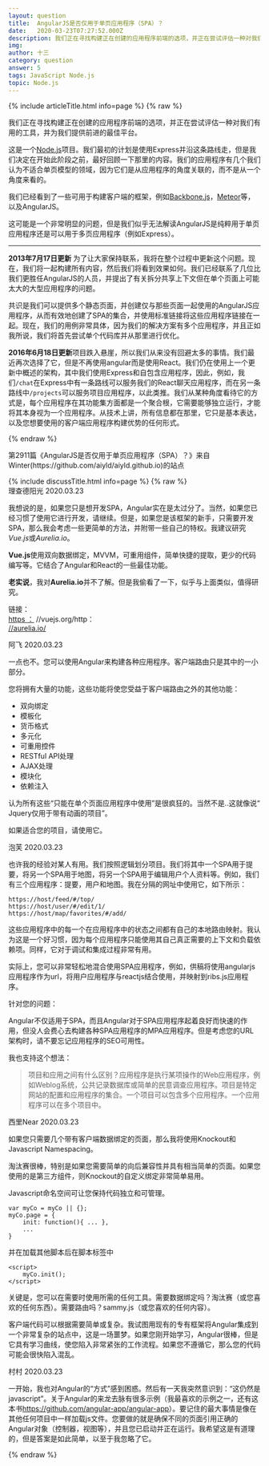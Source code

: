 ```yaml
---
layout: question
title:  AngularJS是否仅用于单页应用程序（SPA）？
date:   2020-03-23T07:27:52.000Z
description: 我们正在寻找构建正在创建的应用程序前端的选项，并正在尝试评估一种对我们有用的工具，并为我们提供前进的最佳平台。这是一个Node.js项目。我们最初的计...
img: 
author: 十三
category: question
answer: 5
tags: JavaScript Node.js
topic: Node.js
---
```

<div class="article-root">
  <div class="article">
    {% include articleTitle.html info=page %}
    {% raw %}
    <div class="article-content"><p><font style="vertical-align: inherit;"><font style="vertical-align: inherit;">我们正在寻找构建正在创建的应用程序前端的选项，并正在尝试评估一种对我们有用的工具，并为我们提供前进的最佳平台。</font></font></p>

<p><font style="vertical-align: inherit;"><font style="vertical-align: inherit;">这是一个</font></font><a href="http://en.wikipedia.org/wiki/Node.js"><font style="vertical-align: inherit;"><font style="vertical-align: inherit;">Node.js</font></font></a><font style="vertical-align: inherit;"><font style="vertical-align: inherit;">项目。</font><font style="vertical-align: inherit;">我们最初的计划是使用Express并沿这条路线走，但是我们决定在开始此阶段之前，最好回顾一下那里的内容。</font><font style="vertical-align: inherit;">我们的应用程序有几个我们认为不适合单页模型的领域，因为它们是从应用程序的角度关联的，而不是从一个角度来看的。</font></font></p>

<p><font style="vertical-align: inherit;"><font style="vertical-align: inherit;">我们已经看到了一些可用于构建客户端的框架，例如</font></font><a href="https://en.wikipedia.org/wiki/Backbone.js"><font style="vertical-align: inherit;"><font style="vertical-align: inherit;">Backbone.js</font></font></a><font style="vertical-align: inherit;"><font style="vertical-align: inherit;">，</font></font><a href="https://en.wikipedia.org/wiki/Meteor_%28web_framework%29"><font style="vertical-align: inherit;"><font style="vertical-align: inherit;">Meteor</font></font></a><font style="vertical-align: inherit;"><font style="vertical-align: inherit;">等，以及AngularJS。</font></font></p>

<p><font style="vertical-align: inherit;"><font style="vertical-align: inherit;">这可能是一个非常明显的问题，但是我们似乎无法解读AngularJS是纯粹用于单页应用程序还是可以用于多页应用程序（例如Express）。</font></font></p>

<hr>

<p><strong><font style="vertical-align: inherit;"><font style="vertical-align: inherit;">2013年7月17日更新</font></font></strong><font style="vertical-align: inherit;"><font style="vertical-align: inherit;"> 
为了让大家保持联系，我将在整个过程中更新这个问题。</font><font style="vertical-align: inherit;">现在，我们将一起构建所有内容，然后我们将看到效果如何。</font><font style="vertical-align: inherit;">我们已经联系了几位比我们更胜任AngularJS的人员，并提出了有关拆分共享上下文但在单个页面上可能太大的大型应用程序的问题。</font></font></p>

<p><font style="vertical-align: inherit;"><font style="vertical-align: inherit;">共识是我们可以提供多个静态页面，并创建仅与那些页面一起使用的AngularJS应用程序，从而有效地创建了SPA的集合，并使用标准链接将这些应用程序链接在一起。</font><font style="vertical-align: inherit;">现在，我们的用例非常具体，因为我们的解决方案有多个应用程序，并且正如我所说，我们将首先尝试单个代码库并从那里进行优化。</font></font></p>

<p><strong><font style="vertical-align: inherit;"><font style="vertical-align: inherit;">2016年6月18日更新</font></font></strong><font style="vertical-align: inherit;"><font style="vertical-align: inherit;">项目跌入悬崖，所以我们从来没有回避太多的事情。</font><font style="vertical-align: inherit;">我们最近再次选择了它，但是不再使用angular而是使用React。</font><font style="vertical-align: inherit;">我们仍在使用上一个更新中概述的架构，其中我们使用Express和自包含应用程序，因此，例如，我们</font></font><code>/chat</code><font style="vertical-align: inherit;"><font style="vertical-align: inherit;">在Express中</font><font style="vertical-align: inherit;">有一条</font><font style="vertical-align: inherit;">路线可以服务我们的React聊天应用程序，而在另一条路线中</font></font><code>/projects</code><font style="vertical-align: inherit;"><font style="vertical-align: inherit;">可以服务项目应用程序，以此类推。</font><font style="vertical-align: inherit;">我们从某种角度看待它的方式是，每个应用程序在其功能集方面都是一个聚合根，它需要能够独立运行，才能将其本身视为一个应用程序。</font><font style="vertical-align: inherit;">从技术上讲，所有信息都在那里，它只是基本表达，以及您想要使用的客户端应用程序构建优势的任何形式。</font></font></p></div>
    {% endraw %}
  </div>
  <p class="winter_mark">第2911篇《AngularJS是否仅用于单页应用程序（SPA）？》来自Winter(https://github.com/aiyld/aiyld.github.io)的站点</p>
  <div class="discuss-wrapper">
    {% include discussTitle.html info=page %}
    {% raw %}
    <div class="discuss-item">
        <div class="discuss-parent">
          <div class="discuss-meta">
            <span class="discuss-user">理查德阳光</span>
            <span class="discuss-time">2020.03.23</span>
          </div>
          <div class="discuss-comment"><p><font style="vertical-align: inherit;"><font style="vertical-align: inherit;">我想说的是，如果您只是想开发SPA，Angular实在是太过分了。</font><font style="vertical-align: inherit;">当然，如果您已经习惯了使用它进行开发，请继续。</font><font style="vertical-align: inherit;">但是，如果您是该框架的新手，只需要开发SPA，那么我会考虑一些更简单的方法，并附带一些自己的特权。</font><font style="vertical-align: inherit;">我建议研究</font></font><em><font style="vertical-align: inherit;"><font style="vertical-align: inherit;">Vue.js</font></font></em><font style="vertical-align: inherit;"><font style="vertical-align: inherit;">或</font></font><em><font style="vertical-align: inherit;"><font style="vertical-align: inherit;">Aurelia.io</font></font></em><font style="vertical-align: inherit;"><font style="vertical-align: inherit;">。</font></font></p>

<p><strong><font style="vertical-align: inherit;"><font style="vertical-align: inherit;">Vue.js</font></font></strong><font style="vertical-align: inherit;"><font style="vertical-align: inherit;">使用双向数据绑定，MVVM，可重用组件，简单快捷的提取，更少的代码编写等。它结合了Angular和React的一些最佳功能。</font></font></p>

<p><strong><font style="vertical-align: inherit;"><font style="vertical-align: inherit;">老实说</font></font></strong><font style="vertical-align: inherit;"><font style="vertical-align: inherit;">，我对</font><strong><font style="vertical-align: inherit;">Aurelia.io</font></strong><font style="vertical-align: inherit;">并不了解。</font><font style="vertical-align: inherit;">但是我偷看了一下，似乎与上面类似，值得研究。</font></font></p>

<p><font style="vertical-align: inherit;"><font style="vertical-align: inherit;">链接：</font></font><br>
<a href="https://vuejs.org/" rel="nofollow noreferrer"><font style="vertical-align: inherit;"><font style="vertical-align: inherit;">https </font></font></a><font style="vertical-align: inherit;"><a href="http://aurelia.io/" rel="nofollow noreferrer"><font style="vertical-align: inherit;">：</font></a><font style="vertical-align: inherit;"> //vuejs.org/http：</font></font><br>
<a href="http://aurelia.io/" rel="nofollow noreferrer"><font style="vertical-align: inherit;"><font style="vertical-align: inherit;">//aurelia.io/</font></font></a></p></div>
        </div></div><div class="discuss-item">
        <div class="discuss-parent">
          <div class="discuss-meta">
            <span class="discuss-user">阿飞</span>
            <span class="discuss-time">2020.03.23</span>
          </div>
          <div class="discuss-comment"><p><font style="vertical-align: inherit;"><font style="vertical-align: inherit;">一点也不。</font><font style="vertical-align: inherit;">您可以使用Angular来构建各种应用程序。</font><font style="vertical-align: inherit;">客户端路由只是其中的一小部分。</font></font></p>

<p><font style="vertical-align: inherit;"><font style="vertical-align: inherit;">您将拥有大量的功能，这些功能将使您受益于客户端路由之外的其他功能：</font></font></p>

<ul>
<li><font style="vertical-align: inherit;"><font style="vertical-align: inherit;">双向绑定</font></font></li>
<li><font style="vertical-align: inherit;"><font style="vertical-align: inherit;">模板化</font></font></li>
<li><font style="vertical-align: inherit;"><font style="vertical-align: inherit;">货币格式</font></font></li>
<li><font style="vertical-align: inherit;"><font style="vertical-align: inherit;">多元化</font></font></li>
<li><font style="vertical-align: inherit;"><font style="vertical-align: inherit;">可重用控件</font></font></li>
<li><font style="vertical-align: inherit;"><font style="vertical-align: inherit;">RESTful API处理</font></font></li>
<li><font style="vertical-align: inherit;"><font style="vertical-align: inherit;">AJAX处理</font></font></li>
<li><font style="vertical-align: inherit;"><font style="vertical-align: inherit;">模块化</font></font></li>
<li><font style="vertical-align: inherit;"><font style="vertical-align: inherit;">依赖注入</font></font></li>
</ul>

<p><font style="vertical-align: inherit;"><font style="vertical-align: inherit;">认为所有这些“只能在单个页面应用程序中使用”是很疯狂的。</font><font style="vertical-align: inherit;">当然不是..这就像说“ Jquery仅用于带有动画的项目”。</font></font></p>

<p><font style="vertical-align: inherit;"><font style="vertical-align: inherit;">如果适合您的项目，请使用它。</font></font></p></div>
        </div></div><div class="discuss-item">
        <div class="discuss-parent">
          <div class="discuss-meta">
            <span class="discuss-user">泡芙</span>
            <span class="discuss-time">2020.03.23</span>
          </div>
          <div class="discuss-comment"><p><font style="vertical-align: inherit;"><font style="vertical-align: inherit;">也许我的经验对某人有用。</font><font style="vertical-align: inherit;">我们按照逻辑划分项目。</font><font style="vertical-align: inherit;">我们将其中一个SPA用于提要，将另一个SPA用于地图，将另一个SPA用于编辑用户个人资料等。例如，我们有三个应用程序：提要，用户和地图。</font><font style="vertical-align: inherit;">我在分隔的网址中使用它，如下所示：</font></font></p>

<pre><code>https://host/feed/#/top/<font></font>
https://host/user/#/edit/1/<font></font>
https://host/map/favorites/#/add/<font></font>
</code></pre>

<p><font style="vertical-align: inherit;"><font style="vertical-align: inherit;">这些应用程序中的每一个在应用程序中的状态之间都有自己的本地路由映射。</font><font style="vertical-align: inherit;">我认为这是一个好习惯，因为每个应用程序只能使用其自己真正需要的上下文和负载依赖项。</font><font style="vertical-align: inherit;">同样，它对于调试和集成过程非常有用。</font></font></p>

<p><font style="vertical-align: inherit;"><font style="vertical-align: inherit;">实际上，您可以非常轻松地混合使用SPA应用程序，例如，供稿将使用angularjs应用程序作为url，将用户应用程序与reactjs结合使用，并映射到ribs.js应用程序。</font></font></p>

<p><font style="vertical-align: inherit;"><font style="vertical-align: inherit;">针对您的问题：</font></font></p>

<p><font style="vertical-align: inherit;"><font style="vertical-align: inherit;">Angular不仅适用于SPA，而且Angular对于SPA应用程序起着良好而快速的作用，但没人会费心去构建各种SPA应用程序的MPA应用程序。</font><font style="vertical-align: inherit;">但是考虑您的URL架构时，请不要忘记应用程序的SEO可用性。</font></font></p>

<p><font style="vertical-align: inherit;"><font style="vertical-align: inherit;">我也支持这个想法：</font></font></p>

<blockquote>
  <p><font style="vertical-align: inherit;"><font style="vertical-align: inherit;">项目和应用之间有什么区别？</font><font style="vertical-align: inherit;">应用程序是执行某项操作的Web应用程序，例如Weblog系统，公共记录数据库或简单的民意调查应用程序。</font><font style="vertical-align: inherit;">项目是特定网站的配置和应用程序的集合。</font><font style="vertical-align: inherit;">一个项目可以包含多个应用程序。</font><font style="vertical-align: inherit;">一个应用程序可以在多个项目中。</font></font></p>
</blockquote></div>
        </div></div><div class="discuss-item">
        <div class="discuss-parent">
          <div class="discuss-meta">
            <span class="discuss-user">西里Near</span>
            <span class="discuss-time">2020.03.23</span>
          </div>
          <div class="discuss-comment"><p><font style="vertical-align: inherit;"><font style="vertical-align: inherit;">如果您只需要几个带有客户端数据绑定的页面，那么我将使用Knockout和Javascript Namespacing。 </font></font></p>

<p><font style="vertical-align: inherit;"><font style="vertical-align: inherit;">淘汰赛很棒，特别是如果您需要简单的向后兼容性并具有相当简单的页面。</font><font style="vertical-align: inherit;">如果您使用的是第三方组件，则Knockout的自定义绑定非常简单易用。</font></font></p>

<p><font style="vertical-align: inherit;"><font style="vertical-align: inherit;">Javascript命名空间可让您保持代码独立和可管理。 </font></font></p>

<pre><code>var myCo = myCo || {};<font></font>
myCo.page = {<font></font>
    init: function(){ ... },<font></font>
    ...<font></font>
}<font></font>
</code></pre>

<p><font style="vertical-align: inherit;"><font style="vertical-align: inherit;">并在加载其他脚本后在脚本标签中</font></font></p>

<pre><code>&lt;script&gt;<font></font>
    myCo.init();<font></font>
&lt;/script&gt;<font></font>
</code></pre>

<p><font style="vertical-align: inherit;"><font style="vertical-align: inherit;">关键是，您可以在需要时使用所需的任何工具。</font><font style="vertical-align: inherit;">需要数据绑定吗？</font><font style="vertical-align: inherit;">淘汰赛（或您喜欢的任何东西）。</font><font style="vertical-align: inherit;">需要路由吗？</font><font style="vertical-align: inherit;">sammy.js（或您喜欢的任何内容）。</font></font></p>

<p><font style="vertical-align: inherit;"><font style="vertical-align: inherit;">客户端代码可以根据需要简单或复杂。</font><font style="vertical-align: inherit;">我试图用现有的专有框架将Angular集成到一个非常复杂的站点中，这是一场噩梦。</font><font style="vertical-align: inherit;">如果您刚开始学习，Angular很棒，但是它具有学习曲线，使您陷入非常紧张的工作流程。</font><font style="vertical-align: inherit;">如果您不遵循它，那么您的代码可能会很快陷入混乱。</font></font></p></div>
        </div></div><div class="discuss-item">
        <div class="discuss-parent">
          <div class="discuss-meta">
            <span class="discuss-user">村村</span>
            <span class="discuss-time">2020.03.23</span>
          </div>
          <div class="discuss-comment"><p><font style="vertical-align: inherit;"><font style="vertical-align: inherit;">一开始，我也对Angular的“方式”感到困惑。</font><font style="vertical-align: inherit;">然后有一天我突然意识到：“这仍然是javascript”。</font><font style="vertical-align: inherit;">关于Angular的来龙去脉有很多示例（我最喜欢的示例之一，还有这本书</font></font><a href="https://github.com/angular-app/angular-app" rel="noreferrer"><font style="vertical-align: inherit;"><font style="vertical-align: inherit;">https://github.com/angular-app/angular-app</font></font></a><font style="vertical-align: inherit;"><font style="vertical-align: inherit;">）。</font><font style="vertical-align: inherit;">要记住的最大事情是像在其他任何项目中一样加载js文件。</font><font style="vertical-align: inherit;">您要做的就是确保不同的页面引用正确的Angular对象（控制器，视图等），并且您已启动并正在运行。</font><font style="vertical-align: inherit;">我希望这是有道理的，但是答案是如此简单，以至于我忽略了它。</font></font></p></div>
        </div></div>
    {% endraw %}
  </div>
<div>
